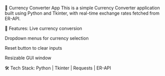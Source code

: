 💱 Currency Converter App
This is a simple Currency Converter application built using Python and Tkinter, with real-time exchange rates fetched from ER-API.

🚀 Features:
Live currency conversion

Dropdown menus for currency selection

Reset button to clear inputs

Resizable GUI window

🛠️ Tech Stack:
Python | Tkinter | Requests | ER-API
